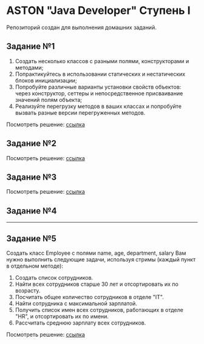 # ASTON "Java Developer" Ступень I


Репозиторий создан для выполнения домашних заданий.

## Задание №1
1. Создать несколько классов с разными полями, конструкторами и методами;
2. Попрактикуйтесь в использовании статических и нестатических блоков инициализации;
3. Попробуйте различные варианты установки свойств объектов: через конструктор, сеттеры и непосредственное присваивание значений полям объекта;
4. Реализуйте перегрузку методов в ваших классах и попробуйте вызвать разные версии перегруженных методов.

Посмотреть решение: [ссылка](src/ru/karachenkoilya/tasks/task01)

## Задание №2

Посмотреть решение: [ссылка](src/ru/karachenkoilya/tasks/task02)

## Задание №3

Посмотреть решение: [ссылка](src/ru/karachenkoilya/tasks/task03)

## Задание №4

---

## Задание №5

Создать класс Employee с полями name, age, department, salary
Вам нужно выполнить следующие задачи, используя стримы (каждый пункт в отдельном методе):
1. Создать список сотрудников.
2. Найти всех сотрудников старше 30 лет и отсортировать их по возрасту.
3.  Посчитать общее количество сотрудников в отделе "IT".
4.  Найти сотрудника с максимальной зарплатой.
5.  Получить список имен всех сотрудников, работающих в отделе "HR", и отсортировать их по имени.
6.  Рассчитать среднюю зарплату всех сотрудников.

Посмотреть решение: [ссылка](src/ru/karachenkoilya/tasks/task05)